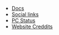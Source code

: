 * [Docs](https://docs.frcat.win)
* [Social links](social)
* [PC Status](pcstatus)
* [Website Creddits](creddit)
